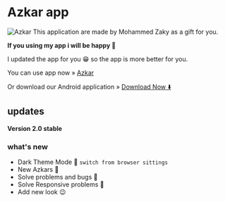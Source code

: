 # Azkar app
![Azkar](https://mohammed-zaky.github.io/azkar/azkar.png)
This application are made by Mohammed Zaky as a gift for you.

**If you using my app i will be happy 🙂**

I updated the app for you 😁 so the app is more better for you.

You can use app now » [Azkar](https://mohammed-zaky.github.io/azkar/)

Or download our Android application » [Download Now ⬇️](https://drive.google.com/file/d/1CwhyGSjSmpL2yMHfjt0OKArHo3d5FSdk/view?usp=drivesdk)

## updates

**Version 2.0 stable**

### what's new
- Dark Theme Mode 🤩 `switch from browser sittings`
- New Azkars 📿
- Solve problems and bugs 🐞
- Solve Responsive problems 🐻
- Add new look 😉
